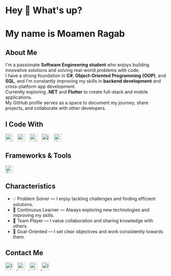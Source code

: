 <h1 align="left">Hey 👋 What's up?</h1>

<h1 align="left">My name is Moamen Ragab</h1>

<h2 align="left">About Me</h2>

<p align="left">
  I'm a passionate <strong>Software Engineering student</strong> who enjoys building innovative solutions and solving real-world problems with code.<br>
  I have a strong foundation in <strong>C#</strong>, <strong>Object-Oriented Programming (OOP)</strong>, and <strong>SQL</strong>, and I'm constantly improving my skills in <strong>backend development</strong> and cross-platform app development.<br>
  Currently exploring <strong>.NET</strong> and <strong>Flutter</strong> to create full-stack and mobile applications.<br>
  My GitHub profile serves as a space to document my journey, share projects, and collaborate with other developers.
</p>

<h2 align="left">I Code With</h2>

<div align="left">
  <img src="https://cdn.jsdelivr.net/gh/devicons/devicon/icons/cplusplus/cplusplus-original.svg" height="24" width="24" style="margin-right: 10px;" alt="cplusplus logo" />
  <img src="https://cdn.jsdelivr.net/gh/devicons/devicon/icons/csharp/csharp-original.svg" height="24" width="24" style="margin-right: 10px;" alt="csharp logo" />
  <img src="https://cdn.jsdelivr.net/gh/devicons/devicon/icons/microsoftsqlserver/microsoftsqlserver-plain.svg" height="24" width="24" style="margin-right: 10px;" alt="sql server logo" />
  <img src="https://cdn.jsdelivr.net/gh/devicons/devicon/icons/javascript/javascript-original.svg" height="24" width="24" style="margin-right: 10px;" alt="javascript logo" />
  <img src="https://cdn.jsdelivr.net/gh/devicons/devicon/icons/dart/dart-original.svg" height="24" width="24" style="margin-right: 10px;" alt="dart logo" />
</div>

<h2 align="left">Frameworks & Tools</h2>

<div align="left">
  <img src="https://cdn.jsdelivr.net/gh/devicons/devicon/icons/flutter/flutter-original.svg" height="24" width="24" style="margin-right: 10px;" alt="flutter logo" />
</div>

<h2 align="left">Characteristics</h2>

<ul align="left">
  <li>💡 Problem Solver — I enjoy tackling challenges and finding efficient solutions.</li>
  <li>🚀 Continuous Learner — Always exploring new technologies and improving my skills.</li>
  <li>🤝 Team Player — I value collaboration and sharing knowledge with others.</li>
  <li>🎯 Goal-Oriented — I set clear objectives and work consistently towards them.</li>
</ul>

<h2 align="left">Contact Me</h2>

<div align="left">
  <a href="https://linkedin.com/in/moamen-ragab" target="_blank">
    <img src="https://raw.githubusercontent.com/maurodesouza/profile-readme-generator/master/src/assets/icons/social/linkedin/default.svg" width="24" height="24" style="margin-right: 10px;" alt="linkedin logo" />
  </a>
  <a href="mailto:moamenragab66@gmail.com" target="_blank">
    <img src="https://raw.githubusercontent.com/maurodesouza/profile-readme-generator/master/src/assets/icons/social/gmail/default.svg" width="24" height="24" style="margin-right: 10px;" alt="gmail logo" />
  </a>
  <a href="https://wa.me/201020641775" target="_blank">
    <img src="https://raw.githubusercontent.com/maurodesouza/profile-readme-generator/master/src/assets/icons/social/whatsapp/default.svg" width="24" height="24" style="margin-right: 10px;" alt="whatsapp logo" />
  </a>
  <a href="https://www.instagram.com/moamen_ragab_14?igsh=ZnBidjUwZHg0NW5h&utm_source=qr" target="_blank">
    <img src="https://raw.githubusercontent.com/maurodesouza/profile-readme-generator/master/src/assets/icons/social/instagram/default.svg" width="24" height="24" style="margin-right: 10px;" alt="instagram logo" />
  </a>
</div>
